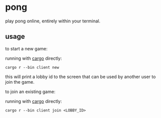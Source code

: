 # pong
play pong online, entirely within your terminal.

## usage

to start a new game:

running with [cargo](https://rustup.rs/) directly:
```
cargo r --bin client new
```
this will print a lobby id to the screen that can be used by another user to join the game.

to join an existing game:

running with [cargo](https://rustup.rs/) directly:
```
cargo r --bin client join <LOBBY_ID>
```

